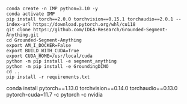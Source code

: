 ```
conda create -n IMP python=3.10 -y
conda activate IMP
pip install torch==2.0.0 torchvision==0.15.1 torchaudio==2.0.1 --index-url https://download.pytorch.org/whl/cu118
git clone https://github.com/IDEA-Research/Grounded-Segment-Anything.git
cd Grounded-Segment-Anything
export AM_I_DOCKER=False
export BUILD_WITH_CUDA=True
export CUDA_HOME=/usr/local/cuda
python -m pip install -e segment_anything
python -m pip install -e GroundingDINO
cd ..
pip install -r requirements.txt
```



conda install pytorch==1.13.0 torchvision==0.14.0 torchaudio==0.13.0 pytorch-cuda=11.7 -c pytorch -c nvidia